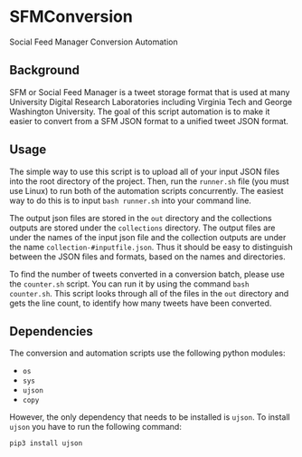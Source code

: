 # SFMConversion

Social Feed Manager Conversion Automation

## Background

SFM or Social Feed Manager is a tweet storage format that is used at many University Digital Research Laboratories including Virginia Tech and George Washington University. The goal of this script automation is to make it easier to convert from a SFM JSON format to a unified tweet JSON format.

## Usage

The simple way to use this script is to upload all of your input JSON files into the root directory of the project. Then, run the ```runner.sh``` file (you must use Linux) to run both of the automation scripts concurrently. The easiest way to do this is to input ```bash runner.sh``` into your command line.

The output json files are stored in the ```out``` directory and the collections outputs are stored under the ```collections``` directory. The output files are under the names of the input json file and the collection outputs are under the name ```collection-#inputfile.json```. Thus it should be easy to distinguish between the JSON files and formats, based on the names and directories.

To find the number of tweets converted in a conversion batch, please use the ```counter.sh``` script. You can run it by using the command ```bash counter.sh```. This script looks through all of the files in the ```out``` directory and gets the line count, to identify how many tweets have been converted.

## Dependencies

The conversion and automation scripts use the following python modules:

- ```os```
- ```sys```
- ```ujson```
- ```copy```

However, the only dependency that needs to be installed is ```ujson```. To install ```ujson``` you have to run the following command:

```pip3 install ujson```